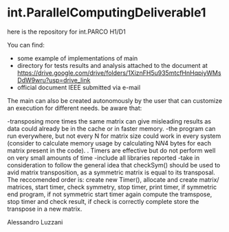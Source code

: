# int.ParallelComputingDeliverable1
here is the repository for int.PARCO H1/D1

You can find:
- some example of implementations of main
- directory for tests results and analysis attached to the document at https://drive.google.com/drive/folders/1XiznFH5u935mtcfHnHqpiyWMsDdW9wru?usp=drive_link
- official document IEEE submitted via e-mail

The main can also be created autonomously by the user that can customize an execution for different needs.
be aware that:

-transposing more times the same matrix can give misleading results as data could already be in the cache or in faster  memory.
-the program can run everywhere, but not every N for matrix size could work in every system (consider to calculate memory usage by calculating N*N*4 bytes for each matrix present in the code).
. Timers are effective but do not perform well on very small amounts of time
-include all libraries reported
-take in consideration to follow the general idea that checkSym() should be used to avid matrix transposition, as a symmetric matrix is equal to its transposal. The reccomended order is: create new Timer(), allocate and create matrix/ matrices, start timer, check symmetry, stop timer, print timer, if symmetric end program, if not symmetric start timer again compute the tramspose, stop timer and check result, if check is correctly complete store the transpose in a new matrix.

Alessandro Luzzani
